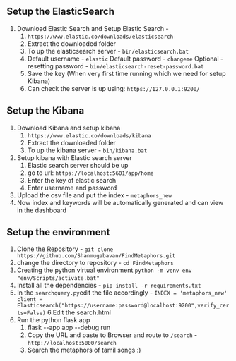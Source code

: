 ## Setup the ElasticSearch
1. Download Elastic Search  and Setup Elastic Search - 
	1. `https://www.elastic.co/downloads/elasticsearch`
	2. Extract the downloaded folder
	3. To up the elasticsearch server - `bin/elasticsearch.bat`
	4. Default username - `elastic`
		Default password - `changeme`
			Optional - resetting password - `bin/elasticsearch-reset-password.bat`
	5. Save the key (When very first time running which we need for setup Kibana)
	6. Can check the server is up using: `https://127.0.0.1:9200/`
## Setup the Kibana
1. Download Kibana and setup kibana
	1. `https://www.elastic.co/downloads/kibana` 
	2. Extract the downloaded folder
	3. To up the kibana server - `bin/kibana.bat`
2. Setup kibana with Elastic search server
	1. Elastic search server should be up
	2. go to url: `https://localhost:5601/app/home` 
	3. Enter the key of elastic search
	4. Enter username and password
3. Upload the csv file and put the index - `metaphors_new`
4. Now index and keywords will be automatically generated and can view in the dashboard

## Setup the environment

 1. Clone the Repository - `git clone https://github.com/Shanmugabavan/FindMetaphors.git`
 2. change the directory to repository - `cd FindMetaphors`
 3. Creating the python virtual environment
 `python -m venv env` 
 `"env/Scripts/activate.bat"` 
 4. Install all the dependencies - `pip install -r requirements.txt`
 5. In the `searchquery.py`edit the file accordingly - `INDEX = 'metaphors_new'`
	    ` client = Elasticsearch("https://username:password@localhost:9200",verify_certs=False)`
6.Edit the search.html	    
7. Run the python flask app
	1. flask --app app --debug run
	2. Copy the URL and paste to Browser and route to `/search`
		-`http://localhost:5000/search`
	3. Search the metaphors of tamil songs :)
